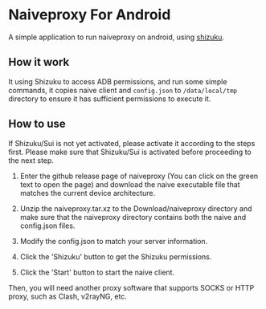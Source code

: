 # Naiveproxy For Android

A simple application to run naiveproxy on android, using [shizuku](https://github.com/RikkaApps/Shizuku). 



## How it work

It using Shizuku to access ADB permissions, and run some simple commands, it copies naive client and `config.json` to `/data/local/tmp` directory to ensure it has sufficient permissions to execute it.



## How to use

If Shizuku/Sui is not yet activated, please activate it according to the steps first. Please make sure that Shizuku/Sui is activated before proceeding to the next step.

1. Enter the github release page of naiveproxy (You can click on the green text to open the page) and download the naive executable file that matches the current device architecture. 

2. Unzip the naiveproxy.tar.xz to the Download/naiveproxy directory and make sure that the naiveproxy directory contains both the naive and config.json files.

3. Modify the config.json to match your server information.
4. Click the 'Shizuku' button to get the Shizuku permissions.
5. Click the 'Start' button to start the naive client.

Then, you will need another proxy software that supports SOCKS or HTTP proxy, such as Clash, v2rayNG, etc.